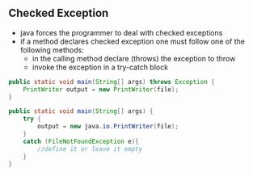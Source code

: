 ## Checked Exception
- java forces the programmer to deal with checked exceptions
- if a method declares checked exception one must follow one of the following methods:
	- in the calling method declare (throws) the exception to throw
	- invoke the exception in a try-catch block
```java
public static void main(String[] args) throws Exception {
	PrintWriter output = new PrintWriter(file);
}

public static void main(String[] args) {
	try {
		output = new java.io.PrintWriter(file);
	}
	catch (FileNotFoundException e){
		//define it or leave it empty
	}
}
```